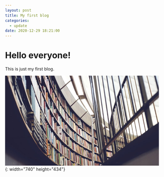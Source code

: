 ```yaml
---
layout: post
title: My first blog
categories:
  - update
date: 2020-12-29 18:21:00
---
```


# Hello everyone\!

This is just my first blog.

![](/images/fulls/03.jpg){: width="740" height="434"}
